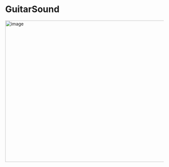 # GuitarSound
<img width="650" height="450" alt="image" src="https://github.com/user-attachments/assets/31432aec-d2f4-4bd1-9e2b-92151bc8505f" />
